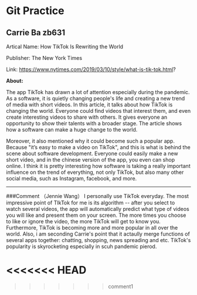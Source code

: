 
# Git Practice
## Carrie Ba zb631

Artical Name: How TikTok Is Rewriting the World

Publisher: The New York Times

Link: https://www.nytimes.com/2019/03/10/style/what-is-tik-tok.html?

**About:**

The app TikTok has drawn a lot of attention especially during the pandemic. As a software, it is quietly changing people's life and creating a new trend of media with short videos. In this article, it talks about how TikTok is changing the world. Everyone could find videos that interest them, and even create interesting videos to share with others. It gives everyone an opportunity to show their talents with a broader stage. The article shows how a software can make a huge change to the world. 

Moreover, it also mentioned why it could become such a popular app. Because "it’s easy to make a video on TikTok", and this is what is behind the scene about software development. Everyone could easily make a new short video, and in the chinese version of the app, you even can shop online. I think it is pretty interesting how software is taking a really important influence on the trend of everything, not only TikTok, but also many other social media, such as Instagram, facebook, and more.

***
###Comment （Jennie Wang）
I personally use TikTok everyday. The most impressive point of TIkTok for me is its algorithm -- after you select to watch several videos, the app will automatically predict what type of videos you will like and present them on your screen. The more times you choose to like or ignore the video, the more TikTok will get to know you. Furthermore, TikTok is becoming more and more popular in all over the world. Also, i am seconding Carrie's point that it actaully merge functions of several apps together: chatting, shopping, news spreading and etc. TikTok's popularity is skyrocketing especially in scuh pandemic pierod.

<<<<<<< HEAD
=======

>>>>>>> comment1
